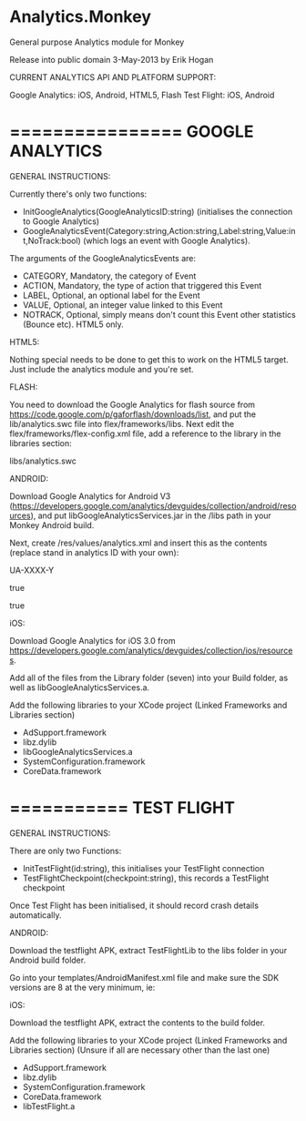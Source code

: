 Analytics.Monkey
================

General purpose Analytics module for Monkey

Release into public domain 3-May-2013 by Erik Hogan

CURRENT ANALYTICS API AND PLATFORM SUPPORT:

Google Analytics: iOS, Android, HTML5, Flash
Test Flight: iOS, Android

================
GOOGLE ANALYTICS 
================
GENERAL INSTRUCTIONS:

Currently there's only two functions: 

- InitGoogleAnalytics(GoogleAnalyticsID:string) (initialises the connection to Google Analytics)
- GoogleAnalyticsEvent(Category:string,Action:string,Label:string,Value:int,NoTrack:bool) (which logs an event with Google Analytics).

The arguments of the GoogleAnalyticsEvents are:
- CATEGORY, Mandatory, the category of Event
- ACTION, Mandatory, the type of action that triggered this Event
- LABEL, Optional, an optional label for the Event
- VALUE, Optional, an integer value linked to this Event
- NOTRACK, Optional, simply means don't count this Event other statistics (Bounce etc). HTML5 only.


HTML5:

Nothing special needs to be done to get this to work on the HTML5 target. Just include the analytics module and you're set.


FLASH:

You need to download the Google Analytics for flash source from https://code.google.com/p/gaforflash/downloads/list, and put the lib/analytics.swc file into flex/frameworks/libs. Next edit the flex/frameworks/flex-config.xml file, add a reference to the library in the libraries section:

<runtime-shared-library-path>
<path-element>libs/analytics.swc</path-element>
</runtime-shared-library-path>


ANDROID:

Download Google Analytics for Android V3 (https://developers.google.com/analytics/devguides/collection/android/resources), and put libGoogleAnalyticsServices.jar in the /libs path in your Monkey Android build.

Next, create /res/values/analytics.xml and insert this as the contents (replace stand in analytics ID with your own):

<?xml version="1.0" encoding="utf-8" ?>

<resources>
  <!--Replace placeholder ID with your tracking ID-->
  <string name="ga_trackingId">UA-XXXX-Y</string>

  <!--Enable automatic activity tracking-->
  <bool name="ga_autoActivityTracking">true</bool>

  <!--Enable automatic exception tracking-->
  <bool name="ga_reportUncaughtExceptions">true</bool>
</resources>


iOS:

Download Google Analytics for iOS 3.0 from https://developers.google.com/analytics/devguides/collection/ios/resources.

Add all of the files from the Library folder (seven) into your Build folder, as well as libGoogleAnalyticsServices.a.

Add the following libraries to your XCode project (Linked Frameworks and Libraries section)

- AdSupport.framework
- libz.dylib
- libGoogleAnalyticsServices.a
- SystemConfiguration.framework
- CoreData.framework

===========
TEST FLIGHT
===========
GENERAL INSTRUCTIONS:

There are only two Functions:

- InitTestFlight(id:string), this initialises your TestFlight connection
- TestFlightCheckpoint(checkpoint:string), this records a TestFlight checkpoint

Once Test Flight has been initialised, it should record crash details automatically.

ANDROID:

Download the testflight APK, extract TestFlightLib to the libs folder in your Android build folder.

Go into your templates/AndroidManifest.xml file and make sure the SDK versions are 8 at the very minimum, ie:
<uses-sdk android:minSdkVersion="8" android:targetSdkVersion="8" />


iOS:

Download the testflight APK, extract the contents to the build folder.

Add the following libraries to your XCode project (Linked Frameworks and Libraries section)
(Unsure if all are necessary other than the last one)

- AdSupport.framework
- libz.dylib
- SystemConfiguration.framework
- CoreData.framework
- libTestFlight.a